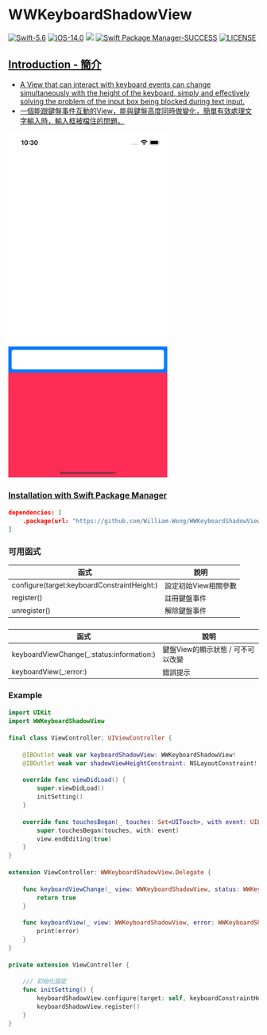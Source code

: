 # WWKeyboardShadowView

[![Swift-5.6](https://img.shields.io/badge/Swift-5.6-orange.svg?style=flat)](https://developer.apple.com/swift/) [![iOS-14.0](https://img.shields.io/badge/iOS-14.0-pink.svg?style=flat)](https://developer.apple.com/swift/) ![](https://img.shields.io/github/v/tag/William-Weng/WWKeyboardShadowView) [![Swift Package Manager-SUCCESS](https://img.shields.io/badge/Swift_Package_Manager-SUCCESS-blue.svg?style=flat)](https://developer.apple.com/swift/) [![LICENSE](https://img.shields.io/badge/LICENSE-MIT-yellow.svg?style=flat)](https://developer.apple.com/swift/)

## [Introduction - 簡介](https://swiftpackageindex.com/William-Weng)
- [A View that can interact with keyboard events can change simultaneously with the height of the keyboard, simply and effectively solving the problem of the input box being blocked during text input.](https://github.com/hackiftekhar/IQKeyboardManager)
- [一個能跟鍵盤事件互動的View，能與鍵盤高度同時做變化，簡單有效處理文字輸入時，輸入框被檔住的問題。](https://medium.com/彼得潘的-swift-ios-app-開發教室/18-ios-鍵盤通知-監聽-d45bd97841a6)

![](./Example.gif)

### [Installation with Swift Package Manager](https://medium.com/彼得潘的-swift-ios-app-開發問題解答集/使用-spm-安裝第三方套件-xcode-11-新功能-2c4ffcf85b4b)

```json
dependencies: [
    .package(url: "https://github.com/William-Weng/WWKeyboardShadowView.git", .upToNextMajor(from: "1.1.0"))
]
```

### 可用函式
|函式|說明|
|-|-|
|configure(target:keyboardConstraintHeight:)|設定初始View相關參數|
|register()|註冊鍵盤事件|
|unregister()|解除鍵盤事件|

###
|函式|說明|
|-|-|
|keyboardViewChange(_:status:information:)|鍵盤View的顯示狀態 / 可不可以改變|
|keyboardView(_:error:)|錯誤提示|

### Example
```swift
import UIKit
import WWKeyboardShadowView

final class ViewController: UIViewController {
    
    @IBOutlet weak var keyboardShadowView: WWKeyboardShadowView!
    @IBOutlet weak var shadowViewHeightConstraint: NSLayoutConstraint!
    
    override func viewDidLoad() {
        super.viewDidLoad()
        initSetting()
    }
    
    override func touchesBegan(_ touches: Set<UITouch>, with event: UIEvent?) {
        super.touchesBegan(touches, with: event)
        view.endEditing(true)
    }
}

extension ViewController: WWKeyboardShadowView.Delegate {
    
    func keyboardViewChange(_ view: WWKeyboardShadowView, status: WWKeyboardShadowView.DisplayStatus, information: WWKeyboardShadowView.KeyboardInformation, height: CGFloat) -> Bool {
        return true
    }
    
    func keyboardView(_ view: WWKeyboardShadowView, error: WWKeyboardShadowView.CustomError) {
        print(error)
    }
}

private extension ViewController {
    
    /// 初始化設定
    func initSetting() {
        keyboardShadowView.configure(target: self, keyboardConstraintHeight: shadowViewHeightConstraint)
        keyboardShadowView.register()
    }
}
```
